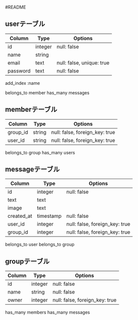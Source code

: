 #README

## userテーブル

|Column|Type|Options|
|------|----|-------|
|id|integer|null: false|
|name|string||
|email|text|null: false, unique: true|
|password|text|null: false|

add_index :name

belongs_to member
has_many messages



## memberテーブル
|Column|Type|Options|
|------|----|-------|
|group_id|string|null: false, foreign_key: true|
|user_id|string|null: false, foreign_key: true|

belongs_to group
has_many users

## messageテーブル
|Column|Type|Options|
|------|----|-------|
|id|integer|null: false|
|text|text| |
|image|text| |
|created_at|timestamp|null: false|
|user_id|integer|null: false, foreign_key: true |
|group_id|integer|null: false, foreign_key: true|

belongs_to user
belongs_to group

## groupテーブル
|Column|Type|Options|
|------|----|-------|
|id|integer|null: false|
|name|string|null: false|
|owner|integer|null: false, foreign_key: true|


has_many members
has_many messages


